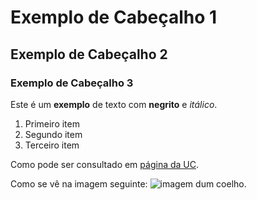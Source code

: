 # Exemplo de Cabeçalho 1
## Exemplo de Cabeçalho 2
### Exemplo de Cabeçalho 3

Este é um **exemplo** de texto com **negrito** e *itálico*.

1. Primeiro item
2. Segundo item
3. Terceiro item

Como pode ser consultado em [página da UC](http://www.uc.pt).

Como se vê na imagem seguinte: ![imagem dum coelho](http://www.coellho.com).